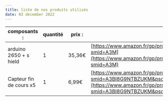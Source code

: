 ```yaml
---
title: liste de nos produits utilisés
date: 03 december 2022
---
```

| composants :            | quantité | prix : | lien :                                                                                                                                                                              |
| ----------------------- | -------- | ------ | ----------------------------------------------------------------------------------------------------------------------------------------------------------------------------------- |
| arduino 2650 + s hield  | 1        | 35,36€ | [https://www.amazon.fr/gp/product/B07DJ3WBCP/ref=ox\_sc\_act\_title\_2?smid=A3M](https://www.amazon.fr/gp/product/B07DJ3WBCP/ref=ox_sc_act_title_2?smid=A3M)                        |
| Capteur fin de cours x5 | 1        | 6,99€  | [https://www.amazon.fr/gp/product/B07CQTCF76/ref=ewc\_pr\_img\_1?smid=A3BI8G9NTBZUKM&psc=1](https://www.amazon.fr/gp/product/B07CQTCF76/ref=ewc_pr_img_1?smid=A3BI8G9NTBZUKM&psc=1) |
